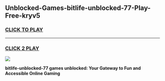 
## Unblocked-Games-bitlife-unblocked-77-Play-Free-kryv5
<h3>
<a href="https://premium76.site?title=bitlife-unblocked-77&ref=24M">CLICK TO PLAY</a></h3>
<hr>

<h3>
<a href="https://premium76.site?title=bitlife-unblocked-77&ref=24M">CLICK 2 PLAY</a>
  
</h3>

<a href="https://premium76.site?title=bitlife-unblocked-77&ref=24M"><img src="https://clearcache.store/games.png"></a>


**bitlife-unblocked-77 games unblocked: Your Gateway to Fun and Accessible Online Gaming**
